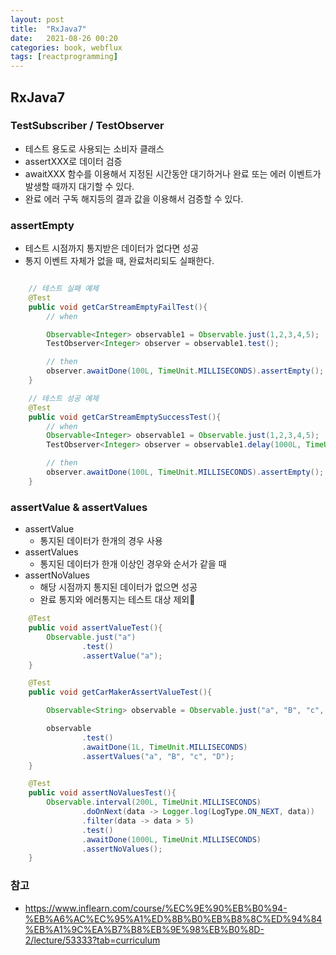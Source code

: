 ```yaml
---
layout: post
title:  "RxJava7"
date:   2021-08-26 00:20
categories: book, webflux
tags: [reactprogramming]
---
```


## RxJava7

### TestSubscriber / TestObserver
- 테스트 용도로 사용되는 소비자 클래스
- assertXXX로 데이터 검증
- awaitXXX 함수를 이용해서 지정된 시간동안 대기하거나 완료 또는 에러 이벤트가 발생할 때까지 대기할 수 있다.
- 완료 에러 구독 해지등의 결과 값을 이용해서 검증할 수 있다.

### assertEmpty
- 테스트 시점까지 통지받은 데이터가 없다면 성공
- 통지 이벤트 자체가 없을 때, 완료처리되도 실패한다.

```java

    // 테스트 실패 예제
    @Test
    public void getCarStreamEmptyFailTest(){
        // when

        Observable<Integer> observable1 = Observable.just(1,2,3,4,5);
        TestObserver<Integer> observer = observable1.test();

        // then
        observer.awaitDone(100L, TimeUnit.MILLISECONDS).assertEmpty();
    }

    // 테스트 성공 예제
    @Test
    public void getCarStreamEmptySuccessTest(){
        // when
        Observable<Integer> observable1 = Observable.just(1,2,3,4,5);
        TestObserver<Integer> observer = observable1.delay(1000L, TimeUnit.MILLISECONDS).test();

        // then
        observer.awaitDone(100L, TimeUnit.MILLISECONDS).assertEmpty();
    }
```

### assertValue & assertValues
- assertValue
    - 통지된 데이터가 한개의 경우 사용
- assertValues
    - 통지된 데이터가 한개 이상인 경우와 순서가 같을 때
- assertNoValues
    - 해당 시점까지 통지된 데이터가 없으면 성공
    - 완료 통지와 에러통지는 테스트 대상 제외

```java
    @Test
    public void assertValueTest(){
        Observable.just("a")
                .test()
                .assertValue("a");
    }

    @Test
    public void getCarMakerAssertValueTest(){

        Observable<String> observable = Observable.just("a", "B", "c", "D");

        observable
                .test()
                .awaitDone(1L, TimeUnit.MILLISECONDS)
                .assertValues("a", "B", "c", "D");
    }

    @Test
    public void assertNoValuesTest(){
        Observable.interval(200L, TimeUnit.MILLISECONDS)
                .doOnNext(data -> Logger.log(LogType.ON_NEXT, data))
                .filter(data -> data > 5)
                .test()
                .awaitDone(1000L, TimeUnit.MILLISECONDS)
                .assertNoValues();
    }
```








### 참고 
* <https://www.inflearn.com/course/%EC%9E%90%EB%B0%94-%EB%A6%AC%EC%95%A1%ED%8B%B0%EB%B8%8C%ED%94%84%EB%A1%9C%EA%B7%B8%EB%9E%98%EB%B0%8D-2/lecture/53333?tab=curriculum>



